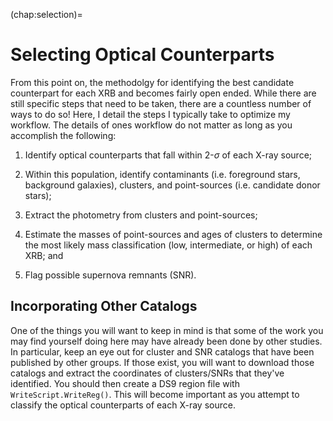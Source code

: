 (chap:selection)=
# Selecting Optical Counterparts

From this point on, the methodolgy for identifying the best candidate counterpart for each XRB and becomes fairly open ended. While there are still specific steps that need to be taken, there are a countless number of ways to do so! Here, I detail the steps I typically take to optimize my workflow. The details of ones workflow do not matter as long as you accomplish the following: 

1. Identify optical counterparts that fall within 2-$\sigma$ of each X-ray source; 

2. Within this population, identify contaminants (i.e. foreground stars, background galaxies), clusters, and point-sources (i.e. candidate donor stars);

3. Extract the photometry from clusters and point-sources; 

4. Estimate the masses of point-sources and ages of clusters to determine the most likely mass classification (low, intermediate, or high) of each XRB; and

5. Flag possible supernova remnants (SNR). 

## Incorporating Other Catalogs 

One of the things you will want to keep in mind is that some of the work you may find yourself doing here may have already been done by other studies. In particular, keep an eye out for cluster and SNR catalogs that have been published by other groups. If those exist, you will want to download those catalogs and extract the coordinates of clusters/SNRs that they've identified. You should then create a DS9 region file with `WriteScript.WriteReg()`. This will become important as you attempt to classify the optical counterparts of each X-ray source. 

